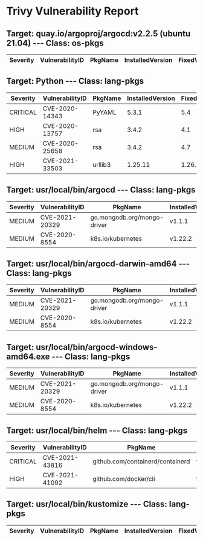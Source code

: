 # Trivy Vulnerability Report

## Target: quay.io/argoproj/argocd:v2.2.5 (ubuntu 21.04) --- Class: os-pkgs
|Severity|VulnerabilityID|PkgName|InstalledVersion|FixedVersion|
|--------|---------------|-------|----------------|------------|

## Target: Python --- Class: lang-pkgs
|Severity|VulnerabilityID|PkgName|InstalledVersion|FixedVersion|
|--------|---------------|-------|----------------|------------|
|CRITICAL|CVE-2020-14343|PyYAML|5.3.1|5.4|
|HIGH|CVE-2020-13757|rsa|3.4.2|4.1|
|MEDIUM|CVE-2020-25658|rsa|3.4.2|4.7|
|HIGH|CVE-2021-33503|urllib3|1.25.11|1.26.5|

## Target: usr/local/bin/argocd --- Class: lang-pkgs
|Severity|VulnerabilityID|PkgName|InstalledVersion|FixedVersion|
|--------|---------------|-------|----------------|------------|
|MEDIUM|CVE-2021-20329|go.mongodb.org/mongo-driver|v1.1.1|1.5.1|
|MEDIUM|CVE-2020-8554|k8s.io/kubernetes|v1.22.2||

## Target: usr/local/bin/argocd-darwin-amd64 --- Class: lang-pkgs
|Severity|VulnerabilityID|PkgName|InstalledVersion|FixedVersion|
|--------|---------------|-------|----------------|------------|
|MEDIUM|CVE-2021-20329|go.mongodb.org/mongo-driver|v1.1.1|1.5.1|
|MEDIUM|CVE-2020-8554|k8s.io/kubernetes|v1.22.2||

## Target: usr/local/bin/argocd-windows-amd64.exe --- Class: lang-pkgs
|Severity|VulnerabilityID|PkgName|InstalledVersion|FixedVersion|
|--------|---------------|-------|----------------|------------|
|MEDIUM|CVE-2021-20329|go.mongodb.org/mongo-driver|v1.1.1|1.5.1|
|MEDIUM|CVE-2020-8554|k8s.io/kubernetes|v1.22.2||

## Target: usr/local/bin/helm --- Class: lang-pkgs
|Severity|VulnerabilityID|PkgName|InstalledVersion|FixedVersion|
|--------|---------------|-------|----------------|------------|
|CRITICAL|CVE-2021-43816|github.com/containerd/containerd|v1.5.7|1.5.9|
|HIGH|CVE-2021-41092|github.com/docker/cli|v20.10.7+incompatible|v20.10.9|

## Target: usr/local/bin/kustomize --- Class: lang-pkgs
|Severity|VulnerabilityID|PkgName|InstalledVersion|FixedVersion|
|--------|---------------|-------|----------------|------------|
